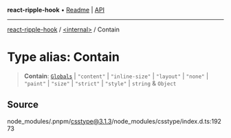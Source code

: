 **react-ripple-hook** • [Readme](../../README.md) \| [API](../../globals.md)

***

[react-ripple-hook](../../README.md) / [\<internal\>](../README.md) / Contain

# Type alias: Contain

> **Contain**: [`Globals`](Globals.md) \| `"content"` \| `"inline-size"` \| `"layout"` \| `"none"` \| `"paint"` \| `"size"` \| `"strict"` \| `"style"` \| `string` & `Object`

## Source

node\_modules/.pnpm/csstype@3.1.3/node\_modules/csstype/index.d.ts:19273
